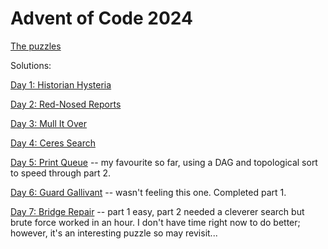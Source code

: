 # Advent of Code 2024

[The puzzles](https://adventofcode.com/2024/)

Solutions:

[Day 1: Historian Hysteria](https://inductivestep.github.io/aoc2024/aoc01.nb.html)

[Day 2: Red-Nosed Reports](https://inductivestep.github.io/aoc2024/aoc02.nb.html)

[Day 3: Mull It Over](https://inductivestep.github.io/aoc2024/aoc03.nb.html)

[Day 4: Ceres Search](https://inductivestep.github.io/aoc2024/aoc04.nb.html)

[Day 5: Print Queue](https://inductivestep.github.io/aoc2024/aoc05.nb.html) --
my favourite so far, using a DAG and topological sort to speed through part 2.

[Day 6: Guard Gallivant](https://inductivestep.github.io/aoc2024/aoc06.nb.html)
-- wasn't feeling this one. Completed part 1.

[Day 7: Bridge Repair](https://inductivestep.github.io/aoc2024/aoc07.nb.html)
-- part 1 easy, part 2 needed a cleverer search but brute force worked in an
hour. I don't have time right now to do better; however, it's an interesting
puzzle so may revisit...
